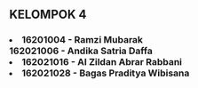 <h2>KELOMPOK 4
<h3><li>16201004 - Ramzi Mubarak</li
<li>162021006 - Andika Satria Daffa</li>
<li>162021016 - Al Zildan Abrar Rabbani</li>
<li>162021028 - Bagas Praditya Wibisana</li></h3></li>
